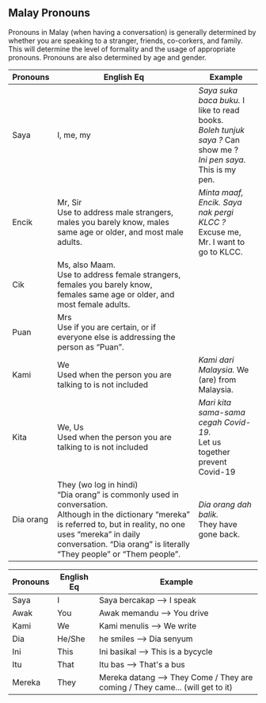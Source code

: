 ## Malay Pronouns  

Pronouns in Malay (when having a conversation) is generally determined by
whether you are speaking to a stranger, friends, co-corkers, and family. This
will determine the level of formality and the usage of appropriate pronouns.
Pronouns are also determined by age and gender.

| Pronouns | English Eq  | Example |
| --- | --- | --- |
| Saya | I, me, my  | *Saya suka baca buku.* I like to read books.<br>*Boleh tunjuk saya ?* Can show me ? <br>*Ini pen saya.* This is my pen. |
| Encik | Mr, Sir<br> Use to address male strangers, males you barely know, males same age or older, and most male adults. | *Minta maaf, Encik. Saya nak pergi KLCC ?*<br> Excuse me, Mr. I want to go to KLCC.  |
| Cik | Ms, also Maam.<br>Use to address female strangers, females you barely know, <br>females same age or older, and most female adults.| |
| Puan | Mrs<br>Use if you are certain, or if everyone else is addressing the person as “Puan”. | |
| Kami | We<br>Used when the person you are talking to is not included | *Kami dari Malaysia.* We (are) from Malaysia.<br>
| Kita | We, Us<br>Used when the person you are talking to is not included |  *Mari kita sama-sama cegah Covid-19.* <br> Let us together prevent Covid-19 |
| Dia orang | They (wo log in hindi)<br>“Dia orang” is commonly used in conversation.<br> Although in the dictionary “mereka” is referred to, but in reality, no one uses “mereka” in daily conversation. “Dia orang” is literally “They people” or “Them people”. | *Dia orang dah balik.* <br>They have gone back. |







| Pronouns | English Eq  | Example |
| --- | --- | --- |
| Saya | I  | Saya bercakap --> I speak |
| Awak | You | Awak memandu --> You drive |
| Kami | We | Kami menulis --> We write |
| Dia  | He/She  | he smiles -->	Dia senyum |
| Ini  | This | Ini basikal --> This is a bycycle |
| Itu  | That | Itu bas --> That's a bus | 
| Mereka  | They | Mereka datang --> They Come / They are coming /  They came... (will get to it)| 
